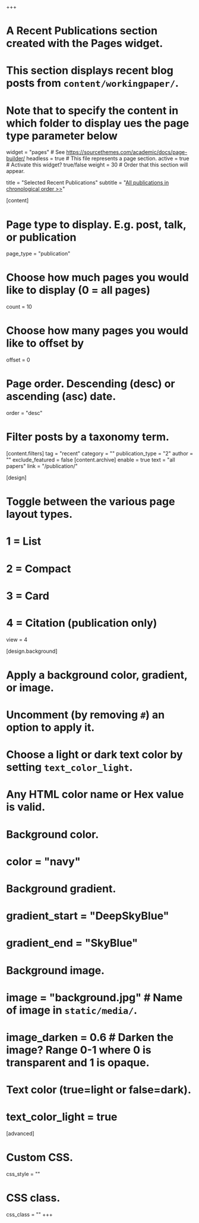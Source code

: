 +++
# A Recent Publications section created with the Pages widget.
# This section displays recent blog posts from `content/workingpaper/`.
# Note that to specify the content in which folder to display ues the page type parameter below

widget = "pages"  # See https://sourcethemes.com/academic/docs/page-builder/
headless = true  # This file represents a page section.
active = true  # Activate this widget? true/false
weight = 30  # Order that this section will appear.

title = "Selected Recent Publications"
subtitle = "[All publications in <br> chronological order >>](/publication/#2)"

[content]
  # Page type to display. E.g. post, talk, or publication
  page_type = "publication"
  # Choose how much pages you would like to display (0 = all pages)
  count = 10
  # Choose how many pages you would like to offset by
  offset = 0
  # Page order. Descending (desc) or ascending (asc) date.
  order = "desc"
  # Filter posts by a taxonomy term.
  [content.filters]
    tag = "recent"
    category = ""
    publication_type = "2"
    author = ""
    exclude_featured = false
  [content.archive]
     enable = true
     text = "all papers"
     link = "/publication/"
  
[design]
  # Toggle between the various page layout types.
  #   1 = List
  #   2 = Compact
  #   3 = Card
  #   4 = Citation (publication only)
  view = 4
  
[design.background]
  # Apply a background color, gradient, or image.
  #   Uncomment (by removing `#`) an option to apply it.
  #   Choose a light or dark text color by setting `text_color_light`.
  #   Any HTML color name or Hex value is valid.
    
  # Background color.
  # color = "navy"
  
  # Background gradient.
  # gradient_start = "DeepSkyBlue"
  # gradient_end = "SkyBlue"
  
  # Background image.
  # image = "background.jpg"  # Name of image in `static/media/`.
  # image_darken = 0.6  # Darken the image? Range 0-1 where 0 is transparent and 1 is opaque.

  # Text color (true=light or false=dark).
  # text_color_light = true  
  
[advanced]
 # Custom CSS. 
 css_style = ""
 
 # CSS class.
 css_class = ""
+++

